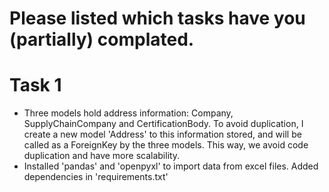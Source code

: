 # Please listed which tasks have you (partially) complated.

# Task 1

- Three models hold address information: Company, SupplyChainCompany and CertificationBody. To avoid duplication, I create a new model 'Address' to this information stored, and will be called as a ForeignKey by the three models. This way, we avoid code duplication and have more scalability.
- Installed 'pandas' and 'openpyxl' to import data from excel files. Added dependencies in 'requirements.txt'
